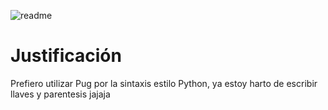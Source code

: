 ![readme](https://user-images.githubusercontent.com/39509244/121281072-b5355200-c8ad-11eb-960f-4956edc00071.png)

# Justificación
Prefiero utilizar Pug por la sintaxis estilo Python, ya estoy harto de escribir llaves y parentesis jajaja
